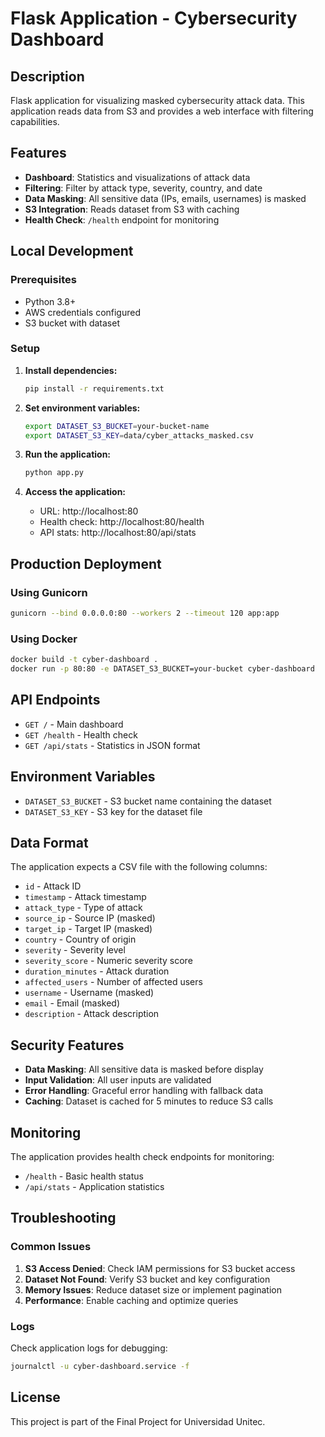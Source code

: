 # Flask Application - Cybersecurity Dashboard

## Description

Flask application for visualizing masked cybersecurity attack data. This application reads data from S3 and provides a web interface with filtering capabilities.

## Features

- **Dashboard**: Statistics and visualizations of attack data
- **Filtering**: Filter by attack type, severity, country, and date
- **Data Masking**: All sensitive data (IPs, emails, usernames) is masked
- **S3 Integration**: Reads dataset from S3 with caching
- **Health Check**: `/health` endpoint for monitoring

## Local Development

### Prerequisites

- Python 3.8+
- AWS credentials configured
- S3 bucket with dataset

### Setup

1. **Install dependencies:**
   ```bash
   pip install -r requirements.txt
   ```

2. **Set environment variables:**
   ```bash
   export DATASET_S3_BUCKET=your-bucket-name
   export DATASET_S3_KEY=data/cyber_attacks_masked.csv
   ```

3. **Run the application:**
   ```bash
   python app.py
   ```

4. **Access the application:**
   - URL: http://localhost:80
   - Health check: http://localhost:80/health
   - API stats: http://localhost:80/api/stats

## Production Deployment

### Using Gunicorn

```bash
gunicorn --bind 0.0.0.0:80 --workers 2 --timeout 120 app:app
```

### Using Docker

```bash
docker build -t cyber-dashboard .
docker run -p 80:80 -e DATASET_S3_BUCKET=your-bucket cyber-dashboard
```

## API Endpoints

- `GET /` - Main dashboard
- `GET /health` - Health check
- `GET /api/stats` - Statistics in JSON format

## Environment Variables

- `DATASET_S3_BUCKET` - S3 bucket name containing the dataset
- `DATASET_S3_KEY` - S3 key for the dataset file

## Data Format

The application expects a CSV file with the following columns:
- `id` - Attack ID
- `timestamp` - Attack timestamp
- `attack_type` - Type of attack
- `source_ip` - Source IP (masked)
- `target_ip` - Target IP (masked)
- `country` - Country of origin
- `severity` - Severity level
- `severity_score` - Numeric severity score
- `duration_minutes` - Attack duration
- `affected_users` - Number of affected users
- `username` - Username (masked)
- `email` - Email (masked)
- `description` - Attack description

## Security Features

- **Data Masking**: All sensitive data is masked before display
- **Input Validation**: All user inputs are validated
- **Error Handling**: Graceful error handling with fallback data
- **Caching**: Dataset is cached for 5 minutes to reduce S3 calls

## Monitoring

The application provides health check endpoints for monitoring:
- `/health` - Basic health status
- `/api/stats` - Application statistics

## Troubleshooting

### Common Issues

1. **S3 Access Denied**: Check IAM permissions for S3 bucket access
2. **Dataset Not Found**: Verify S3 bucket and key configuration
3. **Memory Issues**: Reduce dataset size or implement pagination
4. **Performance**: Enable caching and optimize queries

### Logs

Check application logs for debugging:
```bash
journalctl -u cyber-dashboard.service -f
```

## License

This project is part of the Final Project for Universidad Unitec.
